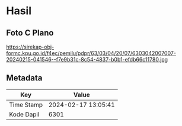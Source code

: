 # Hasil

## Foto C Plano

https://sirekap-obj-formc.kpu.go.id/f4ec/pemilu/pdpr/63/03/04/20/07/6303042007007-20240215-041546--f7e9b31c-8c54-4837-b0b1-efdb66c11780.jpg


## Metadata

| Key        | Value               |
| ---------- | ------------------- |
| Time Stamp | 2024-02-17 13:05:41 |
| Kode Dapil | 6301                |



